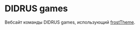 # DIDRUS games
Вебсайт команды DIDRUS games, использующий [frostTheme](https://github.com/fgRuslan/frostTheme).
